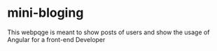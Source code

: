 # mini-bloging
This webpqge is meant to show posts of users and show the usage of Angular for a front-end Developer 
